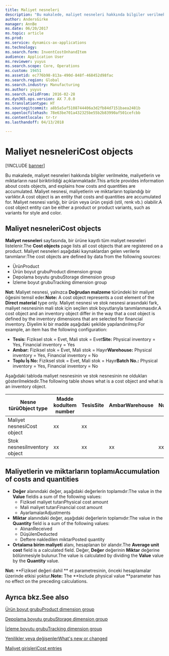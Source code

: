 ```yaml
---
title: Maliyet nesneleri
description: "Bu makalede, maliyet nesneleri hakkında bilgiler verilmekte, maliyetlerin ve miktarların nasıl biriktirildiği açıklanmaktadır. Maliyet nesnesi, maliyetlerin ve miktarların toplandığı bir varlıktır. Maliyet nesnesi varlığı, bir ürün veya ürün çeşidi (stil, renk vb.) olabilir."
author: AndersGirke
manager: AnnBe
ms.date: 06/20/2017
ms.topic: article
ms.prod: 
ms.service: dynamics-ax-applications
ms.technology: 
ms.search.form: InventCostOnhandItem
audience: Application User
ms.reviewer: yuyus
ms.search.scope: Core, Operations
ms.custom: 19451
ms.assetid: ec776b98-813a-490d-848f-468452d98fac
ms.search.region: Global
ms.search.industry: Manufacturing
ms.author: yuyus
ms.search.validFrom: 2016-02-28
ms.dyn365.ops.version: AX 7.0.0
ms.translationtype: HT
ms.sourcegitcommit: a8b5a5af5108744406a3d2fb84d7151baea2481b
ms.openlocfilehash: 78e63be701a432325be55b2b83990af501cefcbb
ms.contentlocale: tr-tr
ms.lasthandoff: 04/13/2018

---
```


# <a name="cost-objects"></a><span data-ttu-id="31590-105">Maliyet nesneleri</span><span class="sxs-lookup"><span data-stu-id="31590-105">Cost objects</span></span>

[!INCLUDE [banner](../includes/banner.md)]

<span data-ttu-id="31590-106">Bu makalede, maliyet nesneleri hakkında bilgiler verilmekte, maliyetlerin ve miktarların nasıl biriktirildiği açıklanmaktadır.</span><span class="sxs-lookup"><span data-stu-id="31590-106">This article provides information about costs objects, and explains how costs and quantities are accumulated.</span></span> <span data-ttu-id="31590-107">Maliyet nesnesi, maliyetlerin ve miktarların toplandığı bir varlıktır.</span><span class="sxs-lookup"><span data-stu-id="31590-107">A cost object is an entity that costs and quantities are accumulated for.</span></span> <span data-ttu-id="31590-108">Maliyet nesnesi varlığı, bir ürün veya ürün çeşidi (stil, renk vb.) olabilir.</span><span class="sxs-lookup"><span data-stu-id="31590-108">A cost object entity can be either a product or product variants, such as variants for style and color.</span></span>  

## <a name="cost-objects"></a><span data-ttu-id="31590-109">Maliyet nesneleri</span><span class="sxs-lookup"><span data-stu-id="31590-109">Cost objects</span></span>

<span data-ttu-id="31590-110">**Maliyet nesneleri** sayfasında, bir ürüne kayıtlı tüm maliyet nesneleri listelenir.</span><span class="sxs-lookup"><span data-stu-id="31590-110">The **Cost objects** page lists all cost objects that are registered on a product.</span></span> <span data-ttu-id="31590-111">Maliyet nesneleri aşağıdaki kaynaklardan gelen verilerle tanımlanır:</span><span class="sxs-lookup"><span data-stu-id="31590-111">The cost objects are defined by data from the following sources:</span></span>

-   <span data-ttu-id="31590-112">Ürün</span><span class="sxs-lookup"><span data-stu-id="31590-112">Product</span></span>
-   <span data-ttu-id="31590-113">Ürün boyut grubu</span><span class="sxs-lookup"><span data-stu-id="31590-113">Product dimension group</span></span>
-   <span data-ttu-id="31590-114">Depolama boyutu grubu</span><span class="sxs-lookup"><span data-stu-id="31590-114">Storage dimension group</span></span>
-   <span data-ttu-id="31590-115">İzleme boyut grubu</span><span class="sxs-lookup"><span data-stu-id="31590-115">Tracking dimension group</span></span>

<span data-ttu-id="31590-116">**Not:** Maliyet nesnesi, yalnızca **Doğrudan malzeme** türündeki bir maliyet öğesini temsil eder.</span><span class="sxs-lookup"><span data-stu-id="31590-116">**Note:** A cost object represents a cost element of the **Direct material** type only.</span></span> <span data-ttu-id="31590-117">Maliyet nesnesi ve stok nesnesi arasındaki fark, maliyet nesnesinin mali stok için seçilen stok boyutlarıyla tanımlanmasıdır.</span><span class="sxs-lookup"><span data-stu-id="31590-117">A cost object and an inventory object differ in the way that a cost object is defined by the inventory dimensions that are selected for financial inventory.</span></span> <span data-ttu-id="31590-118">Diyelim ki bir madde aşağıdaki şekilde yapılandırılmış:</span><span class="sxs-lookup"><span data-stu-id="31590-118">For example, an item has the following configuration:</span></span>

-   <span data-ttu-id="31590-119">**Tesis:** Fiziksel stok = Evet, Mali stok = Evet</span><span class="sxs-lookup"><span data-stu-id="31590-119">**Site:** Physical inventory = Yes, Financial inventory = Yes</span></span>
-   <span data-ttu-id="31590-120">**Ambar:** Fiziksel stok = Evet, Mali stok = Hayır</span><span class="sxs-lookup"><span data-stu-id="31590-120">**Warehouse:** Physical inventory = Yes, Financial inventory = No</span></span>
-   <span data-ttu-id="31590-121">**Toplu İş No:** Fiziksel stok = Evet, Mali stok = Hayır</span><span class="sxs-lookup"><span data-stu-id="31590-121">**Batch No.:** Physical inventory = Yes, Financial inventory = No</span></span>

<span data-ttu-id="31590-122">Aşağıdaki tabloda maliyet nesnesinin ve stok nesnesinin ne oldukları gösterilmektedir.</span><span class="sxs-lookup"><span data-stu-id="31590-122">The following table shows what is a cost object and what is an inventory object.</span></span>

| <span data-ttu-id="31590-123">Nesne türü</span><span class="sxs-lookup"><span data-stu-id="31590-123">Object type</span></span>      | <span data-ttu-id="31590-124">Madde kodu</span><span class="sxs-lookup"><span data-stu-id="31590-124">Item number</span></span> | <span data-ttu-id="31590-125">Tesis</span><span class="sxs-lookup"><span data-stu-id="31590-125">Site</span></span> | <span data-ttu-id="31590-126">Ambar</span><span class="sxs-lookup"><span data-stu-id="31590-126">Warehouse</span></span> | <span data-ttu-id="31590-127">Bordro Numarası</span><span class="sxs-lookup"><span data-stu-id="31590-127">Batch No.</span></span> |
|------------------|-------------|------|-----------|-----------|
| <span data-ttu-id="31590-128">Maliyet nesnesi</span><span class="sxs-lookup"><span data-stu-id="31590-128">Cost object</span></span>      | <span data-ttu-id="31590-129">x</span><span class="sxs-lookup"><span data-stu-id="31590-129">x</span></span>           | <span data-ttu-id="31590-130">x</span><span class="sxs-lookup"><span data-stu-id="31590-130">x</span></span>    |           |           |
| <span data-ttu-id="31590-131">Stok nesnesi</span><span class="sxs-lookup"><span data-stu-id="31590-131">Inventory object</span></span> | <span data-ttu-id="31590-132">x</span><span class="sxs-lookup"><span data-stu-id="31590-132">x</span></span>           | <span data-ttu-id="31590-133">x</span><span class="sxs-lookup"><span data-stu-id="31590-133">x</span></span>    |  <span data-ttu-id="31590-134">x</span><span class="sxs-lookup"><span data-stu-id="31590-134">x</span></span>        | <span data-ttu-id="31590-135">x</span><span class="sxs-lookup"><span data-stu-id="31590-135">x</span></span>         |

## <a name="accumulation-of-costs-and-quantities"></a><span data-ttu-id="31590-136">Maliyetlerin ve miktarların toplamı</span><span class="sxs-lookup"><span data-stu-id="31590-136">Accumulation of costs and quantities</span></span>
-   <span data-ttu-id="31590-137">**Değer** alanındaki değer, aşağıdaki değerlerin toplamıdır:</span><span class="sxs-lookup"><span data-stu-id="31590-137">The value in the **Value** fieldis a sum of the following values:</span></span>
    -   <span data-ttu-id="31590-138">Fiziksel maliyet tutarı</span><span class="sxs-lookup"><span data-stu-id="31590-138">Physical cost amount</span></span>
    -   <span data-ttu-id="31590-139">Mali maliyet tutarı</span><span class="sxs-lookup"><span data-stu-id="31590-139">Financial cost amount</span></span>
    -   <span data-ttu-id="31590-140">Ayarlamalar</span><span class="sxs-lookup"><span data-stu-id="31590-140">Adjustments</span></span>
-   <span data-ttu-id="31590-141">**Miktar** alanındaki değer, aşağıdaki değerlerin toplamıdır:</span><span class="sxs-lookup"><span data-stu-id="31590-141">The value in the **Quantity** field is a sum of the following values:</span></span>
    -   <span data-ttu-id="31590-142">Alınan</span><span class="sxs-lookup"><span data-stu-id="31590-142">Received</span></span>
    -   <span data-ttu-id="31590-143">Düşülen</span><span class="sxs-lookup"><span data-stu-id="31590-143">Deducted</span></span>
    -   <span data-ttu-id="31590-144">Deftere nakledilen miktar</span><span class="sxs-lookup"><span data-stu-id="31590-144">Posted quantity</span></span>
-   <span data-ttu-id="31590-145">**Ortalama birim maliyeti** alanı, hesaplanan bir alandır.</span><span class="sxs-lookup"><span data-stu-id="31590-145">The **Average unit cost** field is a calculated field.</span></span> <span data-ttu-id="31590-146">Değer, **Değer** değerinin **Miktar** değerine bölünmesiyle bulunur.</span><span class="sxs-lookup"><span data-stu-id="31590-146">The value is calculated by dividing the **Value** value by the **Quantity** value.</span></span>

<span data-ttu-id="31590-147">**Not:** **Fiziksel değeri dahil ** et parametresinin, önceki hesaplamalar üzerinde etkisi yoktur.</span><span class="sxs-lookup"><span data-stu-id="31590-147">**Note:** The **Include physical value **parameter has no effect on the preceding calculations.</span></span>

<a name="see-also"></a><span data-ttu-id="31590-148">Ayrıca bkz.</span><span class="sxs-lookup"><span data-stu-id="31590-148">See also</span></span>
--------

[<span data-ttu-id="31590-149">Ürün boyut grubu</span><span class="sxs-lookup"><span data-stu-id="31590-149">Product dimension group</span></span>](https://technet.microsoft.com/en-us/library/aa499382.aspx)

[<span data-ttu-id="31590-150">Depolama boyutu grubu</span><span class="sxs-lookup"><span data-stu-id="31590-150">Storage dimension group</span></span>](https://technet.microsoft.com/en-us/library/hh209317.aspx)

[<span data-ttu-id="31590-151">İzleme boyutu grubu</span><span class="sxs-lookup"><span data-stu-id="31590-151">Tracking dimension group</span></span>](https://technet.microsoft.com/en-us/library/hh209465.aspx)

[<span data-ttu-id="31590-152">Yenilikler veya değişenler</span><span class="sxs-lookup"><span data-stu-id="31590-152">What's new or changed</span></span>](../../fin-and-ops/get-started/whats-new-changed.md)

[<span data-ttu-id="31590-153">Maliyet girişleri</span><span class="sxs-lookup"><span data-stu-id="31590-153">Cost entries</span></span>](cost-entries.md)




